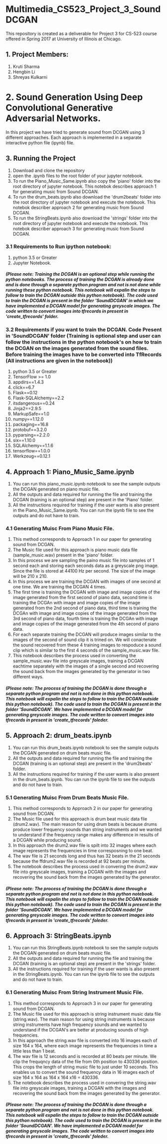 # Multimedia_CS523_Project_3_SoundDCGAN
This repository is created as a deliverable for Project 3 for CS-523 course offered in Spring 2017 at University of Illinois at Chicago.

## 1. Project Members:
1. Kruti Sharma
2. Hengbin Li
3. Shreyas Kulkarni

# 2. Sound Generation Using Deep Convolutional Generative Adversarial Networks.
In this project we have tried to generate sound from DCGAN using 3 different approaches. Each approach is implemented in a separate interactive python file (ipynb) file. 

## 3. Running the Project
1. Download and clone the repository
1. open the .ipynb files to the root folder of your jupyter notebook.
2. To run the Piano_Music_Same.ipynb also copy the 'piano' folder into the root directory of jupyter notebook. This notebok describes approach 1 for generating music from Sound DCGAN.
3. To run the drum_beats.ipynb also download the 'drum2beats' folder into the root directory of jupyter notebook and execute the notebook. This notebok describer approach 2 for generating music from Sound DCGAN.
4. To run the StringBeats.ipynb also download the 'strings' folder into the root directory of jupyter notebook and execute the notebook. This notebok describer approach 3 for generating music from Sound DCGAN.

### 3.1 Requirements to Run ipython notebook:
1. python 3.5 or Greater
2. Jupyter Notebook.

##### (Please note: Training the DCGAN is an optional step while running the python notebooks. The process of training the DCGAN is already done and is done through a separate python program and not is not done while running these python notebook. This notebook will expalin the steps to follow to train the DCGAN outside this python notebook). The code used to train the DCGAN is present in the folder 'SoundDCGAN' in which we have implemented a DCGAN model for generating greyscale images. The code written to convert images into tfrecords in present in 'create_tfrecords' folder. 

### 3.2 Requirements if you want to train the DCGAN. Code Present in 'SoundDCGAN' folder (Training is optional step and user can follow the instructions in the python notebook's on how to train the DCGAN on the images generated from the sound files. Before training the images have to be converted into TfRecords (All instructions are given in the notebook))
1. python 3.5 or Greater
2. TensorFlow >= 1.0
3. appdirs==1.4.3
4. click==6.7
5. Flask==0.12
6. Flask-SQLAlchemy==2.2
7. itsdangerous==0.24
8. Jinja2==2.9.5
9. MarkupSafe==1.0
10. numpy==1.12.0
11. packaging==16.8
12. protobuf==3.2.0
13. pyparsing==2.2.0
14. six==1.10.0
15. SQLAlchemy==1.1.6
16. tensorflow==1.0.0
17. Werkzeug==0.12.1


## 4.  Approach 1: Piano_Music_Same.ipynb 
1. You can run this piano_music.ipynb notebook to see the sample outputs the DCGAN generated on piano music file. 
2. All the outputs and data required for running the file and training the DCGAN (training is an optional step) are present in the 'Piano' folder. 
3. All the instructions required for training if the user wants is also present in the Piano_Music_Same.ipynb. You can run the ipynb file to see the outputs and do not have to train.

### 4.1 Generating Muisc From Piano Music File.
1. This method corresponds to Approach 1 in our paper for generating sound from DCGAN.
2. The Music file used for this approach is piano music data file (sample_music.wav) present in the 'piano' folder.
3. In this process we are sampling the paino music file into samples of 1 second each and storing each seconds data as a greyscale png image. Since the file is stored at 44100 Hz per second. The size of the image will be 210 x 210.
4. In this process we are training the DCGAN with images of one second at one time. We are training the DCGAN 4 times.
5. The first time is training the DCGAN with image and image copies of the image generated from the first second of piano data, second time is training the DCGAn with image and image copies of the image generated from the 2nd second of piano data, third time is training the DCGAn with image and image copies of the image generated from the 3rd second of piano data, fourth time is training the DCGAn with image and image copies of the image generated from the 4th second of piano data.
6. For each separate training the DCGAN will produce images similar to the images of the second of sound clip it is trined on. We will conactenate the sound recovered from these 4 training images to respoduce a sound clip which is similar to the first 4 seconds of the sample_music.wav file.
7. This notebook describes the process used in converting the sample_music.wav file into greyscale images, training a DCGAN eachtime separately with the images of a single second and recovering the sound back from the images generated by the generator in two different ways.
##### (Please note: The process of training the DCGAN is done through a separate python program and not is not done in this python notebook. This notebook will expalin the steps to follow to train the DCGAN outside this python notebook). The code used to train the DCGAN is present in the folder 'SoundDCGAN'. We have implemented a DCGAN model for generating greyscale images. The code written to convert images into tfrecords in present in 'create_tfrecords' foleder. 

## 5. Approach 2: drum_beats.ipynb
1. You can run this drum_beats.ipynb notebook to see the sample outputs the DCGAN generated on drum beats music file. 
2. All the outputs and data required for running the file and training the DCGAN (training is an optional step) are present in the 'drum2beats' folder. 
3. All the instructions required for training if the user wants is also present in the drum_beats.ipynb. You can run the ipynb file to see the outputs and do not have to train. 

### 5.1 Generating Muisc From Drum Beats Music File.
1. This method corresponds to Approach 2 in our paper for generating sound from DCGAN.
2. The Music file used for this approach is drum beat music data file (drum2.wav). The main reason for using drum beats is because drums produce lower frequency sounds than string instruments and we wanted to understand if the frequency range makes any difference in results of a DCGAN while producing sound.
3. In this approach the drum2.wav file is spilt into 32 images where each image represents the frequencies in time corresposning to one beat.
4. The wav file is 21 seconds long and thus has 32 beats in the 21 seconds because the ffdrum2.wav file is recorded at 92 beats per minute.
5. The notebook describes the process used in convering the drum2.wav file into greyscale images, training a DCGAN with the images and recovering the sound back from the images generated by the generator.

##### (Please note: The process of training the DCGAN is done through a separate python program and not is not done in this python notebook. This notebook will expalin the steps to follow to train the DCGAN outside this python notebook). The code used to train the DCGAN is present in the folder 'SoundDCGAN'. We have implemented a DCGAN model for generating greyscale images. The code written to convert images into tfrecords in present in 'create_tfrecords' foleder.

## 6. Approach 3: StringBeats.ipynb
1. You can run this StringBeats.ipynb notebook to see the sample outputs the DCGAN generated on drum beats music file. 
2. All the outputs and data required for running the file and training the DCGAN (training is an optional step) are present in the 'strings' folder. 
3. All the instructions required for training if the user wants is also present in the StringBeats.ipynb. You can run the ipynb file to see the outputs and do not have to train.

### 6.1 Generating Muisc From String Instrument Music File.

1. This method corresponds to Approach 3 in our paper for generating sound from DCGAN.
2. The Music file used for this approach is string instrument music data file (string.wav). The main reason for using string instruments is because string instruments have high frequency sounds and we wanted to understand if the DCGAN's are better at producing sounds of high frequencies.
3. In this approach the string.wav file is converted into 16 images each of size 164 x 164, where each image represents the frequencies in time a little less than 1 beat.
4. The wav file is 12 seconds and is recorded at 80 beats per minute. We clip the frequqncy data of the file from 0th position to 430336 position. This crops the length of string music file to just under 10 seconds. This enables us to convert the sound frequency data in 16 images each of size 164 x 164 as 164 x 164 x16 = 430336.
5. The notebook describes the process used in convering the string.wav file into greyscale images, training a DCGAN with the images and recovering the sound back from the images generated by the generator.

##### (Please note: The process of training the DCGAN is done through a separate python program and not is not done in this python notebook. This notebook will expalin the steps to follow to train the DCGAN outside this python notebook). The code used to train the DCGAN is present in the folder 'SoundDCGAN'. We have implemented a DCGAN model for generating greyscale images. The code written to convert images into tfrecords in present in 'create_tfrecords' foleder.

